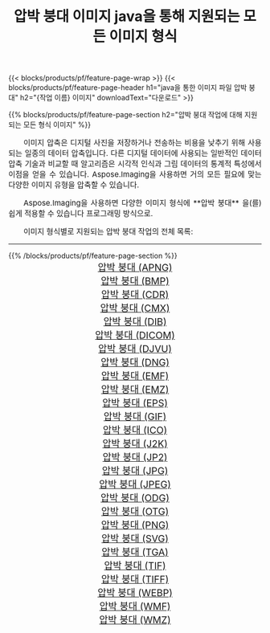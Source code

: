 ﻿---
title: 압박 붕대 이미지 java을 통해 지원되는 모든 이미지 형식 
weight: 3920
url: /ko/java/compress 
lang: ko
langdirlevel: 2
locales: zh-hans,ja,it,ru,de,es,fr,nl,id,lt,pl,pt,vi,tr,ko,zh-hant,ar,hi,th,sv,cs,uk,he
description: Aspose.Imaging을 사용하면 java을 통해 쉽게 압박 붕대 이미지를 만들 수 있습니다.
---

{{< blocks/products/pf/feature-page-wrap >}}
{{< blocks/products/pf/feature-page-header h1="java을 통한 이미지 파일 압박 붕대" h2="{작업 이름} 이미지" downloadText="다운로드" >}}


{{% blocks/products/pf/feature-page-section  h2="압박 붕대 작업에 대해 지원되는 모든 형식 이미지" %}}
<p align="justify" style="text-indent:2em;font-size:15px;">
이미지 압축은 디지털 사진을 저장하거나 전송하는 비용을 낮추기 위해 사용되는 일종의 데이터 압축입니다. 다른 디지털 데이터에 사용되는 일반적인 데이터 압축 기술과 비교할 때 알고리즘은 시각적 인식과 그림 데이터의 통계적 특성에서 이점을 얻을 수 있습니다.
Aspose.Imaging을 사용하면 거의 모든 필요에 맞는 다양한 이미지 유형을 압축할 수 있습니다.
</p>
<p align="justify" style="text-indent:2em;font-size:15px;">
Aspose.Imaging을 사용하면 다양한 이미지 형식에 **압박 붕대** 을(를) 쉽게 적용할 수 있습니다 프로그래밍 방식으로. 
</p>
<p align="justify" style="text-indent:2em;font-size:15px;">
이미지 형식별로 지원되는 압박 붕대 작업의 전체 목록:
</p>
<hr/>
{{% /blocks/products/pf/feature-page-section %}}
<div class="container-fluid productfamilypage bg-gray">
    <div class="convertypes bg-gray agp-content section">
        <div class="container">
		<div class="row other-converters" style="gap: 10px;font-size: 19px;text-align:center;">
		    <div class='col-md-2 other-converter remove-lp remove-rp'><a href="/imaging/ko/java/compress/apng" style="padding:15px;">압박 붕대 (APNG)</a></div><div class='col-md-2 other-converter remove-lp remove-rp'><a href="/imaging/ko/java/compress/bmp" style="padding:15px;">압박 붕대 (BMP)</a></div><div class='col-md-2 other-converter remove-lp remove-rp'><a href="/imaging/ko/java/compress/cdr" style="padding:15px;">압박 붕대 (CDR)</a></div><div class='col-md-2 other-converter remove-lp remove-rp'><a href="/imaging/ko/java/compress/cmx" style="padding:15px;">압박 붕대 (CMX)</a></div><div class='col-md-2 other-converter remove-lp remove-rp'><a href="/imaging/ko/java/compress/dib" style="padding:15px;">압박 붕대 (DIB)</a></div><div class='col-md-2 other-converter remove-lp remove-rp'><a href="/imaging/ko/java/compress/dicom" style="padding:15px;">압박 붕대 (DICOM)</a></div><div class='col-md-2 other-converter remove-lp remove-rp'><a href="/imaging/ko/java/compress/djvu" style="padding:15px;">압박 붕대 (DJVU)</a></div><div class='col-md-2 other-converter remove-lp remove-rp'><a href="/imaging/ko/java/compress/dng" style="padding:15px;">압박 붕대 (DNG)</a></div><div class='col-md-2 other-converter remove-lp remove-rp'><a href="/imaging/ko/java/compress/emf" style="padding:15px;">압박 붕대 (EMF)</a></div><div class='col-md-2 other-converter remove-lp remove-rp'><a href="/imaging/ko/java/compress/emz" style="padding:15px;">압박 붕대 (EMZ)</a></div><div class='col-md-2 other-converter remove-lp remove-rp'><a href="/imaging/ko/java/compress/eps" style="padding:15px;">압박 붕대 (EPS)</a></div><div class='col-md-2 other-converter remove-lp remove-rp'><a href="/imaging/ko/java/compress/gif" style="padding:15px;">압박 붕대 (GIF)</a></div><div class='col-md-2 other-converter remove-lp remove-rp'><a href="/imaging/ko/java/compress/ico" style="padding:15px;">압박 붕대 (ICO)</a></div><div class='col-md-2 other-converter remove-lp remove-rp'><a href="/imaging/ko/java/compress/j2k" style="padding:15px;">압박 붕대 (J2K)</a></div><div class='col-md-2 other-converter remove-lp remove-rp'><a href="/imaging/ko/java/compress/jp2" style="padding:15px;">압박 붕대 (JP2)</a></div><div class='col-md-2 other-converter remove-lp remove-rp'><a href="/imaging/ko/java/compress/jpg" style="padding:15px;">압박 붕대 (JPG)</a></div><div class='col-md-2 other-converter remove-lp remove-rp'><a href="/imaging/ko/java/compress/jpeg" style="padding:15px;">압박 붕대 (JPEG)</a></div><div class='col-md-2 other-converter remove-lp remove-rp'><a href="/imaging/ko/java/compress/odg" style="padding:15px;">압박 붕대 (ODG)</a></div><div class='col-md-2 other-converter remove-lp remove-rp'><a href="/imaging/ko/java/compress/otg" style="padding:15px;">압박 붕대 (OTG)</a></div><div class='col-md-2 other-converter remove-lp remove-rp'><a href="/imaging/ko/java/compress/png" style="padding:15px;">압박 붕대 (PNG)</a></div><div class='col-md-2 other-converter remove-lp remove-rp'><a href="/imaging/ko/java/compress/svg" style="padding:15px;">압박 붕대 (SVG)</a></div><div class='col-md-2 other-converter remove-lp remove-rp'><a href="/imaging/ko/java/compress/tga" style="padding:15px;">압박 붕대 (TGA)</a></div><div class='col-md-2 other-converter remove-lp remove-rp'><a href="/imaging/ko/java/compress/tif" style="padding:15px;">압박 붕대 (TIF)</a></div><div class='col-md-2 other-converter remove-lp remove-rp'><a href="/imaging/ko/java/compress/tiff" style="padding:15px;">압박 붕대 (TIFF)</a></div><div class='col-md-2 other-converter remove-lp remove-rp'><a href="/imaging/ko/java/compress/webp" style="padding:15px;">압박 붕대 (WEBP)</a></div><div class='col-md-2 other-converter remove-lp remove-rp'><a href="/imaging/ko/java/compress/wmf" style="padding:15px;">압박 붕대 (WMF)</a></div><div class='col-md-2 other-converter remove-lp remove-rp'><a href="/imaging/ko/java/compress/wmz" style="padding:15px;">압박 붕대 (WMZ)</a></div>
                </div>
        </div>
    </div>
</div>
<br/>
